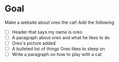 # Goal
Make a website about oreo the cat! Add the following

* [ ] Header that says my name is oreo
* [ ] A paragraph about oreo and what he likes to do
* [ ] Oreo's picture added
* [ ] A bulleted list of things Oreo likes to sleep on
* [ ] Write a  paragraph on how to play with a cat
